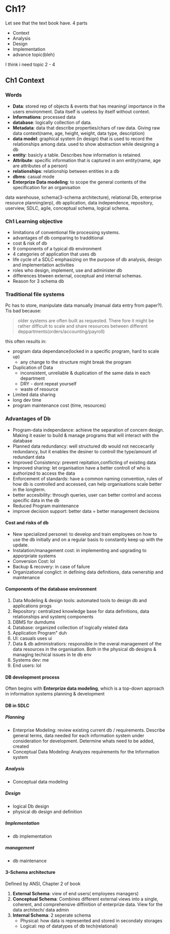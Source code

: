 # Ch1?

Let see that the text book have. 4 parts
- Context
- Analysis
- Design
- Implementation
- advance topic(bleh)

I think i need topic 2 - 4

## Ch1 Context

### Words

- **Data**: stored rep of objects & events that has meaning/ importance in the users environment. Data itself is useless by itself without context.
- **Informations**: processed data
- **database**: logically collection of data.
- **Metadata**: data that describe properties/chars of raw data. Giving raw data context(name, age, height, weight, data type, description)
- **data model**: graphical system (in design) that is used to record the relationships among data. used to show abstraction while designing a db
- **entity**: basicly a table. Describes how information is retained.
- **Attribute**: specific information that is captured in ann entity(name, age are attributes of a person)
- **relationships**: relationship between entities in a db
- **dbms**: casual mode
- **Enterprize Data modeling**: to scope the general contents of the specification for an organisation


 data warehouse, schema(3-schema architecture), relational Db, enterprise resource planning(erp), db application, data independence, repository, userview, SDLC, agile, conceptual schema, logical schema.

### Ch1 Learning objective

- limitations of conventional file processing systems.
- advantages of db comparing to tradditional
- cost & risk of db
- 9 components of a typical db environment
- 4 categories of application that uses db
- life cycle of a SDLC emphasizing on the purpose of db analysis, design and implementation activities
- roles who design, implement, use and administer db
- differences btween external, coceptual and internal schemas.
- Reason for 3 schema db

### Traditional file systems

Pc has to store, manipulate data manually (manual data entry from paper?). Tis bad because:

> older systems are often built as requested. There fore it might be rather difficult to scale and share resources between different deppartments(orders/accounting/payroll)

this often results in:

- program data dependance(locked in a specific program, hard to scale up)
  - any change to the structure might break the program
- Duplication of Data
  - inconsistent, unreliable & duplication of the same data in each department
  - DRY - dont repeat yourself
  - waste of resource
- Limited data sharing
- long dev time
- program maintenance cost (time, resources)

### Advantages of Db

- Program-data independance: achieve the separation of concern design. Making it easier to build & manage programs that will interact with the database
- Planned data redundancy: well structured db would not neccecarily redundancy, but it enables the desiner to controll the type/amount of redundant data
- Improved Consistency: prevent repitation,conflicting of existing data
- Improved sharing: let organisation have a better controll of who is authorized to access the data
- Enforcement of standards: have a common naming convention, rules of how db is controlled and accessed, can help organisations scale better in the longterm.
- better accesibility: through queries, user can better control and access specific data in the db
- Reduced Program maintenance
- improve decision support: better data = better management decisions


#### Cost and risks of db

- New specialized personel: to develop and train employees on how to use the db initially and on a regular basis to constantly keep up with the update.
- Instalation/management cost: in implementing and upgrading to apporpriate systems
- Conversion Cost: lol
- Backup & recovery: in case of failure
- Organizational conglict: in defining data definitions, data ownership and maintenance

#### Components of the database environment

1. Data Modeling & design tools: automated tools to design db and applications progs
2. Repository: centralized knowledge base for data definitions, data relationships and systemj components
3. DBMS for dumdums
4. Database: organized collection of logically related data
5. Application Program" duh
6. UI: casuals uses ui
7. Data & db administratiors: responsible in the overal management of the data resources in the organisation. Both in the physical db designs & managing techical issues in te db env
8. Systems dev: me
9. End users: lol

#### DB development process

Often begins with **Enterprize data modeling**, which is a top-down approach in information systems planning & development


#### DB in SDLC

##### Planning

- Enterprise Modeling: review existing current db / requirements. Describe general terms, data needed for each information system under consideration for development. Determine whats need to be added, created
- Conceptual Data Modeling: Analyzes requirements for the Information system

##### Analysis

- Conceptual data modeling

##### Design

- logical Db design
- physical db design and definition

##### Implementation

- db implementation

##### management

- db maintenance

#### 3-Schema architecture

Defined by ANSI, Chapter 2 of book

1. **External Schema**: view of end users( employees managers)
2. **Conceptual Schema**: Combines different external views into a single, coherent, and comprehensive diffinition of enterprize data. View for the data architech/ data admin
3. **Internal Schema**: 2 seperate schema
   - Physical: how data is represented and stored in secondaty storages
   - Logical: rep of datatypes of db tech(relational)